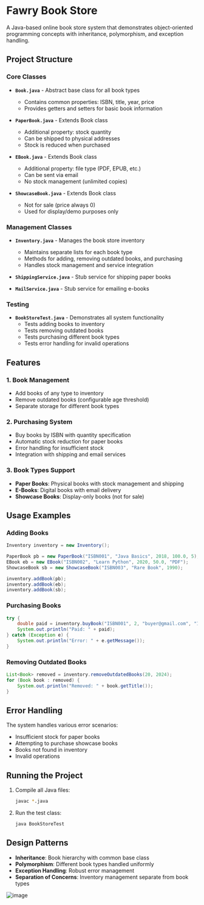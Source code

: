 # Fawry Book Store

A Java-based online book store system that demonstrates object-oriented programming concepts with inheritance, polymorphism, and exception handling.

## Project Structure

### Core Classes

- **`Book.java`** - Abstract base class for all book types
  - Contains common properties: ISBN, title, year, price
  - Provides getters and setters for basic book information

- **`PaperBook.java`** - Extends Book class
  - Additional property: stock quantity
  - Can be shipped to physical addresses
  - Stock is reduced when purchased

- **`EBook.java`** - Extends Book class
  - Additional property: file type (PDF, EPUB, etc.)
  - Can be sent via email
  - No stock management (unlimited copies)

- **`ShowcaseBook.java`** - Extends Book class
  - Not for sale (price always 0)
  - Used for display/demo purposes only

### Management Classes

- **`Inventory.java`** - Manages the book store inventory
  - Maintains separate lists for each book type
  - Methods for adding, removing outdated books, and purchasing
  - Handles stock management and service integration

- **`ShippingService.java`** - Stub service for shipping paper books
- **`MailService.java`** - Stub service for emailing e-books

### Testing

- **`BookStoreTest.java`** - Demonstrates all system functionality
  - Tests adding books to inventory
  - Tests removing outdated books
  - Tests purchasing different book types
  - Tests error handling for invalid operations

## Features

### 1. Book Management
- Add books of any type to inventory
- Remove outdated books (configurable age threshold)
- Separate storage for different book types

### 2. Purchasing System
- Buy books by ISBN with quantity specification
- Automatic stock reduction for paper books
- Error handling for insufficient stock
- Integration with shipping and email services

### 3. Book Types Support
- **Paper Books**: Physical books with stock management and shipping
- **E-Books**: Digital books with email delivery
- **Showcase Books**: Display-only books (not for sale)

## Usage Examples

### Adding Books
```java
Inventory inventory = new Inventory();

PaperBook pb = new PaperBook("ISBN001", "Java Basics", 2018, 100.0, 5);
EBook eb = new EBook("ISBN002", "Learn Python", 2020, 50.0, "PDF");
ShowcaseBook sb = new ShowcaseBook("ISBN003", "Rare Book", 1990);

inventory.addBook(pb);
inventory.addBook(eb);
inventory.addBook(sb);
```

### Purchasing Books
```java
try {
    double paid = inventory.buyBook("ISBN001", 2, "buyer@gmail.com", "123 Main St");
    System.out.println("Paid: " + paid);
} catch (Exception e) {
    System.out.println("Error: " + e.getMessage());
}
```

### Removing Outdated Books
```java
List<Book> removed = inventory.removeOutdatedBooks(20, 2024);
for (Book book : removed) {
    System.out.println("Removed: " + book.getTitle());
}
```

## Error Handling

The system handles various error scenarios:
- Insufficient stock for paper books
- Attempting to purchase showcase books
- Books not found in inventory
- Invalid operations

## Running the Project

1. Compile all Java files:
   ```bash
   javac *.java
   ```

2. Run the test class:
   ```bash
   java BookStoreTest
   ```

## Design Patterns

- **Inheritance**: Book hierarchy with common base class
- **Polymorphism**: Different book types handled uniformly
- **Exception Handling**: Robust error management
- **Separation of Concerns**: Inventory management separate from book types

![image](https://github.com/user-attachments/assets/099b3abf-b535-46f4-9616-eb28ce7fb0de)

